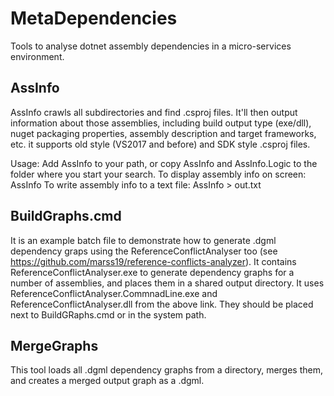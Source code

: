 # MetaDependencies
Tools to analyse dotnet assembly dependencies in a micro-services environment.

## AssInfo
AssInfo crawls all subdirectories and find .csproj files. It'll then output information about those assemblies, including build output type (exe/dll), nuget packaging properties, assembly description and target frameworks, etc.
it supports old style (VS2017 and before) and SDK style .csproj files.

Usage:
   Add AssInfo to your path, or copy AssInfo and AssInfo.Logic to the folder where you start your search.
   To display assembly info on screen:
      AssInfo
   To write assembly info to a text file:
      AssInfo > out.txt

## BuildGraphs.cmd
It is an example batch file to demonstrate how to generate .dgml dependency graps using the ReferenceConflictAnalyser too (see https://github.com/marss19/reference-conflicts-analyzer).
It contains ReferenceConflictAnalyser.exe to generate dependency graphs for a number of assemblies, and places them in a shared output directory.
It uses ReferenceConflictAnalyser.CommnadLine.exe and ReferenceConflictAnalyser.dll from the above link.
They should be placed next to BuildGRaphs.cmd or in the system path.

## MergeGraphs
This tool loads all .dgml dependency graphs from a directory, merges them, and creates a merged output graph as a .dgml.